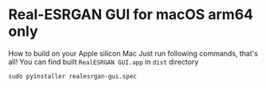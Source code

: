 # Real-ESRGAN GUI for macOS arm64 only

How to build on your Apple silicon Mac
Just run following commands, that's all! You can find built `RealESRGAN GUI.app` in `dist` directory
```
sudo pyinstaller realesrgan-gui.spec
```
